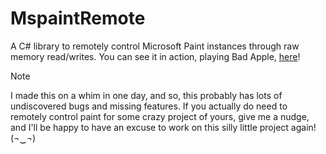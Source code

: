 # MspaintRemote
A C# library to remotely control Microsoft Paint instances through raw memory read/writes. You can see it in action, playing Bad Apple, [here](https://www.youtube.com/watch?v=_RU41Z5PzrA)!

> [!NOTE]
> I made this on a whim in one day, and so, this probably has lots of undiscovered bugs and missing features. If you actually do need to remotely control paint for some crazy project of yours, give me a nudge, and I'll be happy to have an excuse to work on this silly little project again! (¬‿¬)

